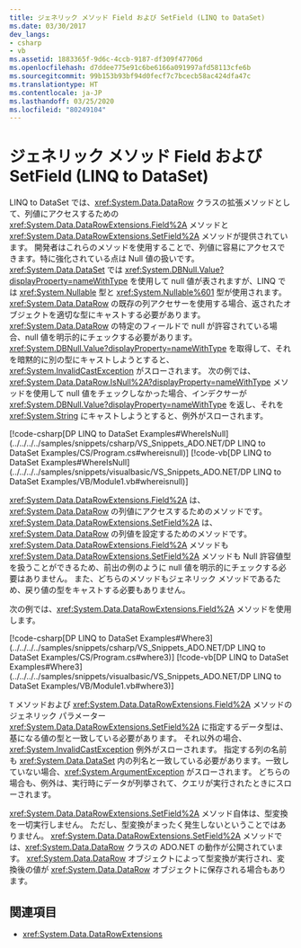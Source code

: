 ```yaml
---
title: ジェネリック メソッド Field および SetField (LINQ to DataSet)
ms.date: 03/30/2017
dev_langs:
- csharp
- vb
ms.assetid: 1883365f-9d6c-4ccb-9187-df309f47706d
ms.openlocfilehash: d7ddee775e91c6be6166a091997afd58113cfe6b
ms.sourcegitcommit: 99b153b93bf94d0fecf7c7bcecb58ac424dfa47c
ms.translationtype: HT
ms.contentlocale: ja-JP
ms.lasthandoff: 03/25/2020
ms.locfileid: "80249104"
---
```

# <a name="generic-field-and-setfield-methods-linq-to-dataset"></a>ジェネリック メソッド Field および SetField (LINQ to DataSet)
LINQ to DataSet では、<xref:System.Data.DataRow> クラスの拡張メソッドとして、列値にアクセスするための <xref:System.Data.DataRowExtensions.Field%2A> メソッドと <xref:System.Data.DataRowExtensions.SetField%2A> メソッドが提供されています。 開発者はこれらのメソッドを使用することで、列値に容易にアクセスできます。特に強化されている点は Null 値の扱いです。 <xref:System.Data.DataSet> では <xref:System.DBNull.Value?displayProperty=nameWithType> を使用して null 値が表されますが、LINQ では <xref:System.Nullable> 型と <xref:System.Nullable%601> 型が使用されます。 <xref:System.Data.DataRow> の既存の列アクセサーを使用する場合、返されたオブジェクトを適切な型にキャストする必要があります。 <xref:System.Data.DataRow> の特定のフィールドで null が許容されている場合、null 値を明示的にチェックする必要があります。<xref:System.DBNull.Value?displayProperty=nameWithType> を取得して、それを暗黙的に別の型にキャストしようとすると、<xref:System.InvalidCastException> がスローされます。 次の例では、<xref:System.Data.DataRow.IsNull%2A?displayProperty=nameWithType> メソッドを使用して null 値をチェックしなかった場合、インデクサーが <xref:System.DBNull.Value?displayProperty=nameWithType> を返し、それを <xref:System.String> にキャストしようとすると、例外がスローされます。  
  
 [!code-csharp[DP LINQ to DataSet Examples#WhereIsNull](../../../../samples/snippets/csharp/VS_Snippets_ADO.NET/DP LINQ to DataSet Examples/CS/Program.cs#whereisnull)]
 [!code-vb[DP LINQ to DataSet Examples#WhereIsNull](../../../../samples/snippets/visualbasic/VS_Snippets_ADO.NET/DP LINQ to DataSet Examples/VB/Module1.vb#whereisnull)]  
  
 <xref:System.Data.DataRowExtensions.Field%2A> は、<xref:System.Data.DataRow> の列値にアクセスするためのメソッドです。<xref:System.Data.DataRowExtensions.SetField%2A> は、<xref:System.Data.DataRow> の列値を設定するためのメソッドです。 <xref:System.Data.DataRowExtensions.Field%2A> メソッドも <xref:System.Data.DataRowExtensions.SetField%2A> メソッドも Null 許容値型を扱うことができるため、前出の例のように null 値を明示的にチェックする必要はありません。 また、どちらのメソッドもジェネリック メソッドであるため、戻り値の型をキャストする必要もありません。  
  
 次の例では、<xref:System.Data.DataRowExtensions.Field%2A> メソッドを使用します。  
  
 [!code-csharp[DP LINQ to DataSet Examples#Where3](../../../../samples/snippets/csharp/VS_Snippets_ADO.NET/DP LINQ to DataSet Examples/CS/Program.cs#where3)]
 [!code-vb[DP LINQ to DataSet Examples#Where3](../../../../samples/snippets/visualbasic/VS_Snippets_ADO.NET/DP LINQ to DataSet Examples/VB/Module1.vb#where3)]  
  
 `T` メソッドおよび <xref:System.Data.DataRowExtensions.Field%2A> メソッドのジェネリック パラメーター <xref:System.Data.DataRowExtensions.SetField%2A> に指定するデータ型は、基になる値の型と一致している必要があります。 それ以外の場合、<xref:System.InvalidCastException> 例外がスローされます。 指定する列の名前も <xref:System.Data.DataSet> 内の列名と一致している必要があります。一致していない場合、<xref:System.ArgumentException> がスローされます。 どちらの場合も、例外は、実行時にデータが列挙されて、クエリが実行されたときにスローされます。  
  
 <xref:System.Data.DataRowExtensions.SetField%2A> メソッド自体は、型変換を一切実行しません。 ただし、型変換がまったく発生しないということではありません。 <xref:System.Data.DataRowExtensions.SetField%2A> メソッドでは、<xref:System.Data.DataRow> クラスの ADO.NET の動作が公開されています。 <xref:System.Data.DataRow> オブジェクトによって型変換が実行され、変換後の値が <xref:System.Data.DataRow> オブジェクトに保存される場合もあります。  
  
## <a name="see-also"></a>関連項目

- <xref:System.Data.DataRowExtensions>
